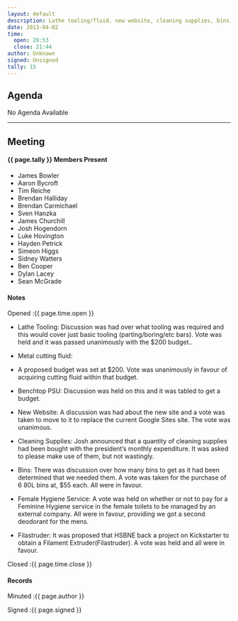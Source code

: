 ```yaml
---
layout: default
description: Lathe tooling/fluid, new website, cleaning supplies, bins, filastruder.
date: 2013-04-02
time:
  open: 20:53
  close: 21:44
author: Unknown
signed: Unsigned
tally: 15
---
```


## Agenda

No Agenda Available

---

## Meeting

#### {{ page.tally }} Members Present

* James Bowler
* Aaron Bycroft
* Tim Reiche
* Brendan Halliday
* Brendan Carmichael
* Sven Hanzka
* James Churchill
* Josh Hogendorn
* Luke Hovington
* Hayden Petrick
* Simeon Higgs
* Sidney Watters
* Ben Cooper
* Dylan Lacey
* Sean McGrade

#### Notes

Opened
:{{ page.time.open }}

* Lathe Tooling:
  Discussion was had over what tooling was required and this would cover just basic tooling (parting/boring/etc bars). Vote was held and it was passed unanimously with the $200 budget..

* Metal cutting fluid:
* A proposed budget was set at $200. Vote was unanimously in favour of acquiring cutting fluid within that budget.

* Benchtop PSU:
  Discussion was held on this and it was tabled to get a budget.

* New Website:
  A discussion was had about the new site and a vote was taken to move to it to replace the current Google Sites site. The vote was unanimous.

* Cleaning Supplies:
  Josh announced that a quantity of cleaning supplies had been bought with the president’s monthly expenditure. It was asked to please make use of them, but not wastingly.

* Bins:
  There was discussion over how many bins to get as it had been determined that we needed them. A vote was taken for the purchase of 6 80L bins at, $55 each. All were in favour.

* Female Hygiene Service:
  A vote was held on whether or not to pay for a Feminine Hygiene service in the female toilets to be managed by an external company. All were in favour, providing we got a second deodorant for the mens.

* Filastruder:
  It was proposed that HSBNE back a project on Kickstarter to obtain a Filament Extruder(Filastruder). A vote was held and all were in favour.

Closed
:{{ page.time.close }}

#### Records

Minuted
:{{ page.author }}

Signed
:{{ page.signed }}
